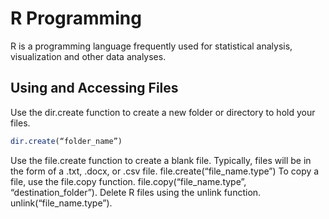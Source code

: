 # R Programming
R is a programming language frequently used for statistical analysis, visualization and other data analyses.
## Using and Accessing Files
Use the dir.create function to create a new folder or directory to hold your files.
```R
dir.create(“folder_name”)
```
Use the file.create function to create a blank file. Typically, files will be in the form of a .txt, 	.docx, or .csv file.
file.create(“file_name.type”)
To copy a file, use the file.copy function.
file.copy(“file_name.type”, “destination_folder”).
Delete R files using the unlink function.
unlink(“file_name.type”).
